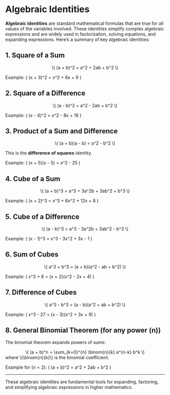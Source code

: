 
# Algebraic Identities

**Algebraic identities** are standard mathematical formulas that are true for all values of the variables involved. These identities simplify complex algebraic expressions and are widely used in factorization, solving equations, and expanding expressions. Here’s a summary of key algebraic identities:

## 1. **Square of a Sum**
<div style="text-align: center;">
\(
(a + b)^2 = a^2 + 2ab + b^2
\)
</div>

Example: \( (x + 3)^2 = x^2 + 6x + 9 \)

## 2. **Square of a Difference**
<div style="text-align: center;">
\(
(a - b)^2 = a^2 - 2ab + b^2
\)
</div>

Example: \( (x - 4)^2 = x^2 - 8x + 16 \)

## 3. **Product of a Sum and Difference**
<div style="text-align: center;">
\(
(a + b)(a - b) = a^2 - b^2
\)
</div>

This is the **difference of squares** identity.

Example: \( (x + 5)(x - 5) = x^2 - 25 \)

## 4. **Cube of a Sum**
<div style="text-align: center;">
\(
(a + b)^3 = a^3 + 3a^2b + 3ab^2 + b^3
\)
</div>

Example: \( (x + 2)^3 = x^3 + 6x^2 + 12x + 8 \)

## 5. **Cube of a Difference**
<div style="text-align: center;">
\(
(a - b)^3 = a^3 - 3a^2b + 3ab^2 - b^3
\)
</div>

Example: \( (x - 1)^3 = x^3 - 3x^2 + 3x - 1 \)

## 6. **Sum of Cubes**
<div style="text-align: center;">
\(
a^3 + b^3 = (a + b)(a^2 - ab + b^2)
\)
</div>

Example: \( x^3 + 8 = (x + 2)(x^2 - 2x + 4) \)

## 7. **Difference of Cubes**
<div style="text-align: center;">
\(
a^3 - b^3 = (a - b)(a^2 + ab + b^2)
\)
</div>

Example: \( x^3 - 27 = (x - 3)(x^2 + 3x + 9) \)

## 8. **General Binomial Theorem (for any power \(n\))**
The binomial theorem expands powers of sums:
<div style="text-align: center;">
\(
(a + b)^n = \sum_{k=0}^{n} \binom{n}{k} a^{n-k} b^k
\)
</div>
where \(\binom{n}{k}\) is the binomial coefficient.

Example for \(n = 2\): \( (a + b)^2 = a^2 + 2ab + b^2 \)

---

These algebraic identities are fundamental tools for expanding, factoring, and simplifying algebraic expressions in higher mathematics.